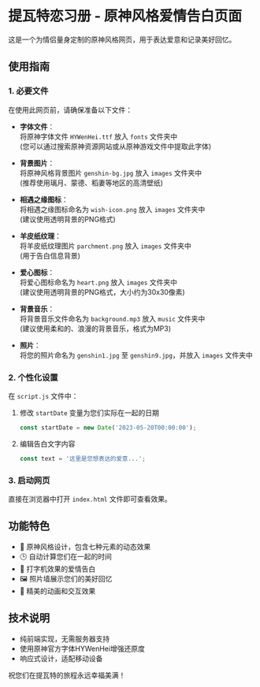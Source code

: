 # 提瓦特恋习册 - 原神风格爱情告白页面

这是一个为情侣量身定制的原神风格网页，用于表达爱意和记录美好回忆。

## 使用指南

### 1. 必要文件

在使用此网页前，请确保准备以下文件：

- **字体文件**：  
  将原神字体文件 `HYWenHei.ttf` 放入 `fonts` 文件夹中  
  (您可以通过搜索原神资源网站或从原神游戏文件中提取此字体)

- **背景图片**：  
  将原神风格背景图片 `genshin-bg.jpg` 放入 `images` 文件夹中  
  (推荐使用璃月、蒙德、稻妻等地区的高清壁纸)

- **相遇之缘图标**：  
  将相遇之缘图标命名为 `wish-icon.png` 放入 `images` 文件夹中  
  (建议使用透明背景的PNG格式)

- **羊皮纸纹理**：  
  将羊皮纸纹理图片 `parchment.png` 放入 `images` 文件夹中  
  (用于告白信息背景)

- **爱心图标**：  
  将爱心图标命名为 `heart.png` 放入 `images` 文件夹中  
  (建议使用透明背景的PNG格式，大小约为30x30像素)

- **背景音乐**：  
  将背景音乐文件命名为 `background.mp3` 放入 `music` 文件夹中  
  (建议使用柔和的、浪漫的背景音乐，格式为MP3)

- **照片**：  
  将您的照片命名为 `genshin1.jpg` 至 `genshin9.jpg`，并放入 `images` 文件夹中

### 2. 个性化设置

在 `script.js` 文件中：

1. 修改 `startDate` 变量为您们实际在一起的日期
   ```javascript
   const startDate = new Date('2023-05-20T00:00:00');
   ```

2. 编辑告白文字内容
   ```javascript
   const text = '这里是您想表达的爱意...';
   ```

### 3. 启动网页

直接在浏览器中打开 `index.html` 文件即可查看效果。

## 功能特色

- 💫 原神风格设计，包含七种元素的动态效果
- 🕒 自动计算您们在一起的时间
- 📝 打字机效果的爱情告白
- 🖼️ 照片墙展示您们的美好回忆
- 💟 精美的动画和交互效果

## 技术说明

- 纯前端实现，无需服务器支持
- 使用原神官方字体HYWenHei增强还原度
- 响应式设计，适配移动设备

祝您们在提瓦特的旅程永远幸福美满！ 